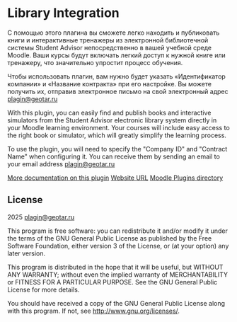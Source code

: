 # Library Integration #

С помощью этого плагина вы сможете легко находить и публиковать книги и интерактивные тренажеры из электронной библиотечной системы Student Advisor непосредственно в вашей учебной среде Moodle. Ваши курсы будут включать легкий доступ к нужной книге или тренажеру, что значительно упростит процесс обучения.

Чтобы использовать плагин, вам нужно будет указать «Идентификатор компании» и «Название контракта» при его настройке. Вы можете получить их, отправив электронное письмо на свой электронный адрес plagin@geotar.ru

With this plugin, you can easily find and publish books and interactive simulators from the Student Advisor electronic library system directly in your Moodle learning environment. Your courses will include easy access to the right book or simulator, which will greatly simplify the learning process.

To use the plugin, you will need to specify the "Company ID" and "Contract Name" when configuring it. You can receive them by sending an email to your email address plagin@geotar.ru

[More documentation on this plugin](https://www.studentlibrary.ru/ru/pages/plagin.html)
[Website URL](https://www.studentlibrary.ru/ru/pages/plagin.html)
[Moodle Plugins directory](https://moodle.org/plugins/mod_studentlibrary)

## License ##

2025 <plagin@geotar.ru>

This program is free software: you can redistribute it and/or modify it under
the terms of the GNU General Public License as published by the Free Software
Foundation, either version 3 of the License, or (at your option) any later
version.

This program is distributed in the hope that it will be useful, but WITHOUT ANY
WARRANTY; without even the implied warranty of MERCHANTABILITY or FITNESS FOR A
PARTICULAR PURPOSE.  See the GNU General Public License for more details.

You should have received a copy of the GNU General Public License along with
this program.  If not, see <http://www.gnu.org/licenses/>.